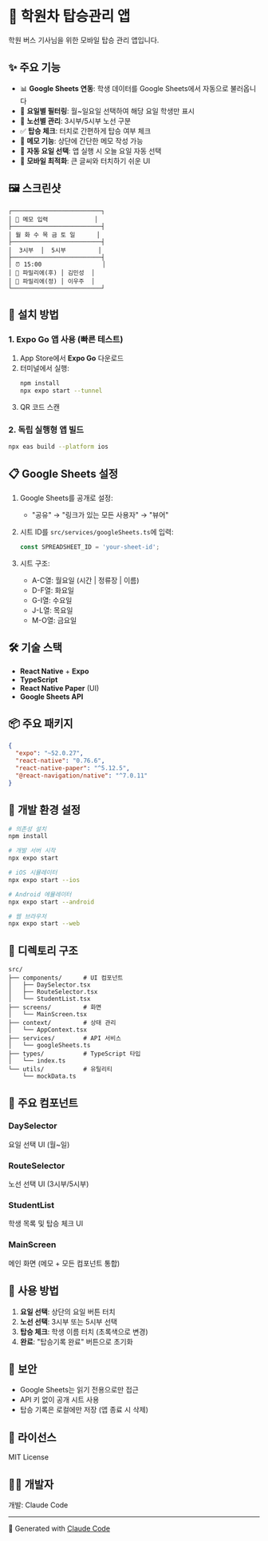 # 🚌 학원차 탑승관리 앱

학원 버스 기사님을 위한 모바일 탑승 관리 앱입니다.

## ✨ 주요 기능

- 📊 **Google Sheets 연동**: 학생 데이터를 Google Sheets에서 자동으로 불러옵니다
- 📅 **요일별 필터링**: 월~일요일 선택하여 해당 요일 학생만 표시
- 🚌 **노선별 관리**: 3시부/5시부 노선 구분
- ✅ **탑승 체크**: 터치로 간편하게 탑승 여부 체크
- 📝 **메모 기능**: 상단에 간단한 메모 작성 가능
- 🎯 **자동 요일 선택**: 앱 실행 시 오늘 요일 자동 선택
- 📱 **모바일 최적화**: 큰 글씨와 터치하기 쉬운 UI

## 🖼️ 스크린샷

```
┌─────────────────────────┐
│ 📝 메모 입력             │
├─────────────────────────┤
│ 월 화 수 목 금 토 일      │
├─────────────────────────┤
│  3시부  │  5시부         │
├─────────────────────────┤
│ ⏰ 15:00                 │
│ 📍 파밀리에(후) │ 김민성  │
│ 📍 파밀리에(정) │ 이우주  │
└─────────────────────────┘
```

## 🚀 설치 방법

### 1. Expo Go 앱 사용 (빠른 테스트)

1. App Store에서 **Expo Go** 다운로드
2. 터미널에서 실행:
   ```bash
   npm install
   npx expo start --tunnel
   ```
3. QR 코드 스캔

### 2. 독립 실행형 앱 빌드

```bash
npx eas build --platform ios
```

## 📋 Google Sheets 설정

1. Google Sheets를 공개로 설정:
   - "공유" → "링크가 있는 모든 사용자" → "뷰어"

2. 시트 ID를 `src/services/googleSheets.ts`에 입력:
   ```typescript
   const SPREADSHEET_ID = 'your-sheet-id';
   ```

3. 시트 구조:
   - A-C열: 월요일 (시간 | 정류장 | 이름)
   - D-F열: 화요일
   - G-I열: 수요일
   - J-L열: 목요일
   - M-O열: 금요일

## 🛠️ 기술 스택

- **React Native** + **Expo**
- **TypeScript**
- **React Native Paper** (UI)
- **Google Sheets API**

## 📦 주요 패키지

```json
{
  "expo": "~52.0.27",
  "react-native": "0.76.6",
  "react-native-paper": "^5.12.5",
  "@react-navigation/native": "^7.0.11"
}
```

## 🔧 개발 환경 설정

```bash
# 의존성 설치
npm install

# 개발 서버 시작
npx expo start

# iOS 시뮬레이터
npx expo start --ios

# Android 에뮬레이터
npx expo start --android

# 웹 브라우저
npx expo start --web
```

## 📝 디렉토리 구조

```
src/
├── components/      # UI 컴포넌트
│   ├── DaySelector.tsx
│   ├── RouteSelector.tsx
│   └── StudentList.tsx
├── screens/         # 화면
│   └── MainScreen.tsx
├── context/         # 상태 관리
│   └── AppContext.tsx
├── services/        # API 서비스
│   └── googleSheets.ts
├── types/           # TypeScript 타입
│   └── index.ts
└── utils/           # 유틸리티
    └── mockData.ts
```

## 🎨 주요 컴포넌트

### DaySelector
요일 선택 UI (월~일)

### RouteSelector
노선 선택 UI (3시부/5시부)

### StudentList
학생 목록 및 탑승 체크 UI

### MainScreen
메인 화면 (메모 + 모든 컴포넌트 통합)

## 📱 사용 방법

1. **요일 선택**: 상단의 요일 버튼 터치
2. **노선 선택**: 3시부 또는 5시부 선택
3. **탑승 체크**: 학생 이름 터치 (초록색으로 변경)
4. **완료**: "탑승기록 완료" 버튼으로 초기화

## 🔐 보안

- Google Sheets는 읽기 전용으로만 접근
- API 키 없이 공개 시트 사용
- 탑승 기록은 로컬에만 저장 (앱 종료 시 삭제)

## 📄 라이선스

MIT License

## 👨‍💻 개발자

개발: Claude Code

---

🤖 Generated with [Claude Code](https://claude.com/claude-code)
